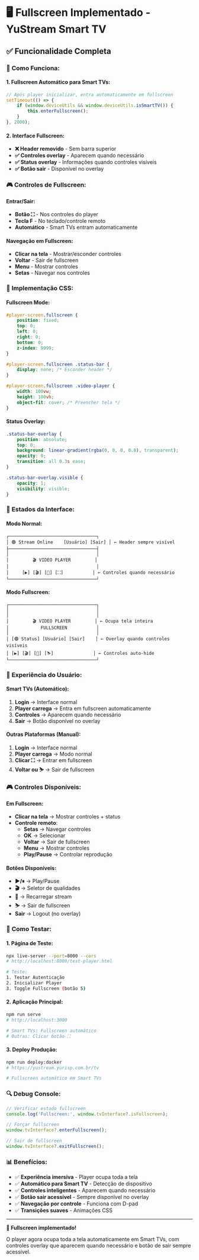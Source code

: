 # 🖥️ Fullscreen Implementado - YuStream Smart TV

## ✅ Funcionalidade Completa

### 🎯 **Como Funciona:**

#### **1. Fullscreen Automático para Smart TVs:**
```javascript
// Após player inicializar, entra automaticamente em fullscreen
setTimeout(() => {
    if (window.deviceUtils && window.deviceUtils.isSmartTV()) {
        this.enterFullscreen();
    }
}, 2000);
```

#### **2. Interface Fullscreen:**
- **❌ Header removido** - Sem barra superior
- **✅ Controles overlay** - Aparecem quando necessário
- **✅ Status overlay** - Informações quando controles visíveis
- **✅ Botão sair** - Disponível no overlay

### 🎮 **Controles de Fullscreen:**

#### **Entrar/Sair:**
- **Botão ⛶** - Nos controles do player
- **Tecla F** - No teclado/controle remoto
- **Automático** - Smart TVs entram automaticamente

#### **Navegação em Fullscreen:**
- **Clicar na tela** - Mostrar/esconder controles
- **Voltar** - Sair de fullscreen
- **Menu** - Mostrar controles
- **Setas** - Navegar nos controles

### 🔧 **Implementação CSS:**

#### **Fullscreen Mode:**
```css
#player-screen.fullscreen {
    position: fixed;
    top: 0;
    left: 0;
    right: 0;
    bottom: 0;
    z-index: 9999;
}

#player-screen.fullscreen .status-bar {
    display: none; /* Esconder header */
}

#player-screen.fullscreen .video-player {
    width: 100vw;
    height: 100vh;
    object-fit: cover; /* Preencher tela */
}
```

#### **Status Overlay:**
```css
.status-bar-overlay {
    position: absolute;
    top: 0;
    background: linear-gradient(rgba(0, 0, 0, 0.8), transparent);
    opacity: 0;
    transition: all 0.3s ease;
}

.status-bar-overlay.visible {
    opacity: 1;
    visibility: visible;
}
```

### 📱 **Estados da Interface:**

#### **Modo Normal:**
```
┌─────────────────────────────────┐
│ 🟢 Stream Online    [Usuário] [Sair] │ ← Header sempre visível
├─────────────────────────────────┤
│                                 │
│         🎬 VIDEO PLAYER         │
│                                 │
│     [▶] [🎬] [🔄] [⛶]           │ ← Controles quando necessário
└─────────────────────────────────┘
```

#### **Modo Fullscreen:**
```
┌─────────────────────────────────┐
│                                 │
│                                 │
│         🎬 VIDEO PLAYER         │ ← Ocupa tela inteira
│            FULLSCREEN           │
│                                 │
│ [🟢 Status] [Usuário] [Sair]    │ ← Overlay quando controles visíveis
│ [▶] [🎬] [🔄] [⛷]               │ ← Controles auto-hide
└─────────────────────────────────┘
```

### 🎯 **Experiência do Usuário:**

#### **Smart TVs (Automático):**
1. **Login** → Interface normal
2. **Player carrega** → Entra em fullscreen automaticamente
3. **Controles** → Aparecem quando necessário
4. **Sair** → Botão disponível no overlay

#### **Outras Plataformas (Manual):**
1. **Login** → Interface normal
2. **Player carrega** → Modo normal
3. **Clicar ⛶** → Entrar em fullscreen
4. **Voltar ou ⛷** → Sair de fullscreen

### 🎮 **Controles Disponíveis:**

#### **Em Fullscreen:**
- **Clicar na tela** → Mostrar controles + status
- **Controle remoto**:
  - **Setas** → Navegar controles
  - **OK** → Selecionar
  - **Voltar** → Sair de fullscreen
  - **Menu** → Mostrar controles
  - **Play/Pause** → Controlar reprodução

#### **Botões Disponíveis:**
- **▶/⏸** → Play/Pause
- **🎬** → Seletor de qualidades
- **🔄** → Recarregar stream
- **⛷** → Sair de fullscreen
- **Sair** → Logout (no overlay)

### 🧪 **Como Testar:**

#### **1. Página de Teste:**
```bash
npx live-server --port=8000 --cors
# http://localhost:8000/test-player.html

# Teste:
1. Testar Autenticação
2. Inicializar Player
3. Toggle Fullscreen (botão 5)
```

#### **2. Aplicação Principal:**
```bash
npm run serve
# http://localhost:3000

# Smart TVs: Fullscreen automático
# Outras: Clicar botão ⛶
```

#### **3. Deploy Produção:**
```bash
npm run deploy:docker
# https://yustream.yurisp.com.br/tv

# Fullscreen automático em Smart TVs
```

### 🔍 **Debug Console:**

```javascript
// Verificar estado fullscreen
console.log('Fullscreen:', window.tvInterface?.isFullscreen);

// Forçar fullscreen
window.tvInterface?.enterFullscreen();

// Sair de fullscreen
window.tvInterface?.exitFullscreen();
```

### 📊 **Benefícios:**

- ✅ **Experiência imersiva** - Player ocupa toda a tela
- ✅ **Automático para Smart TV** - Detecção de dispositivo
- ✅ **Controles inteligentes** - Aparecem quando necessário
- ✅ **Botão sair acessível** - Sempre disponível no overlay
- ✅ **Navegação por controle** - Funciona com D-pad
- ✅ **Transições suaves** - Animações CSS

---

**🎉 Fullscreen implementado!** 

O player agora ocupa toda a tela automaticamente em Smart TVs, com controles overlay que aparecem quando necessário e botão de sair sempre acessível.
